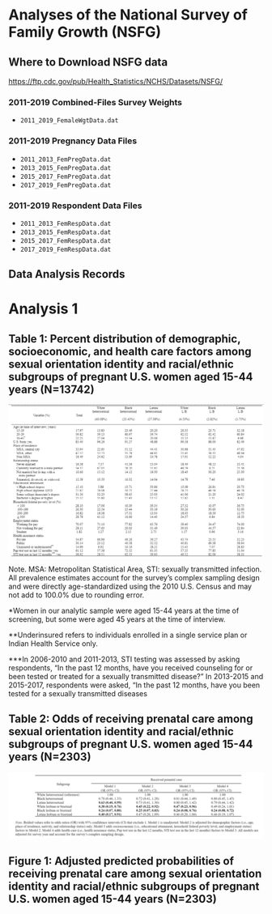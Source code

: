 # Analyses of the National Survey of Family Growth (NSFG)

## Where to Download NSFG data
https://ftp.cdc.gov/pub/Health_Statistics/NCHS/Datasets/NSFG/

### 2011-2019 Combined-Files Survey Weights 
- `2011_2019_FemaleWgtData.dat`

### 2011-2019 Pregnancy Data Files
- `2011_2013_FemPregData.dat`
- `2013_2015_FemPregData.dat`
- `2015_2017_FemPregData.dat`
- `2017_2019_FemPregData.dat`

### 2011-2019 Respondent Data Files
- `2011_2013_FemRespData.dat`
- `2013_2015_FemRespData.dat`
- `2015_2017_FemRespData.dat`
- `2017_2019_FemRespData.dat`

## Data Analysis Records

# Analysis 1

## Table 1: Percent distribution of demographic, socioeconomic, and health care factors among sexual orientation identity and racial/ethnic subgroups of pregnant U.S. women aged 15-44 years (N=13742)
![table1](https://github.com/brown-mheal/nsfg_sun_agenor/blob/f64f6ab8871cc83ab125fdc8db9801124ea7d51c/agenor_table1.png)

Note. MSA: Metropolitan Statistical Area, STI: sexually transmitted infection. All prevalence estimates account for the survey’s complex sampling design and were directly age-standardized using the 2010 U.S. Census and may not add to 100.0% due to rounding error.
  
*Women in our analytic sample were aged 15-44 years at the time of screening, but some were aged 45 years at the time of interview.

**Underinsured refers to individuals enrolled in a single service plan or Indian Health Service only.

***In 2006-2010 and 2011-2013, STI testing was assessed by asking respondents, “In the past 12 months, have you received counseling for or been tested or treated for a sexually transmitted disease?” In 2013-2015 and 2015-2017, respondents were asked, “In the past 12 months, have you been tested for a sexually transmitted diseases

## Table 2: Odds of receiving prenatal care among sexual orientation identity and racial/ethnic subgroups of pregnant U.S. women aged 15-44 years (N=2303)
![table2](https://github.com/brown-mheal/nsfg_sun_agenor/blob/8259f985715d8bca85d1f4a2811b6c949bcfc3be/agenor_table2.png)

## Figure 1: Adjusted predicted probabilities of receiving prenatal care among sexual orientation identity and racial/ethnic subgroups of pregnant U.S. women aged 15-44 years (N=2303)

